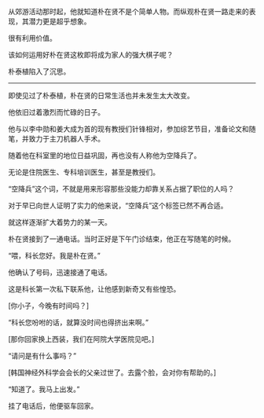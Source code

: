 从郊游活动那时起，他就知道朴在贤不是个简单人物。而纵观朴在贤一路走来的表现，其潜力更是超乎想象。

很有利用价值。

该如何运用好朴在贤这枚即将成为家人的强大棋子呢？

朴泰植陷入了沉思。

* * *

即使见过了朴泰植，朴在贤的日常生活也并未发生太大改变。

他依旧过着激烈而忙碌的日子。

他与以李中勋和姜大成为首的现有教授们针锋相对，参加综艺节目，准备论文和随笔，并致力于主刀机器人手术。

随着他在科室里的地位日益巩固，再也没有人称他为空降兵了。

无论是住院医生、专科培训医生，甚至是教授们。

“空降兵”这个词，不就是用来形容那些没能力却靠关系占据了职位的人吗？

对于早已向世人证明了实力的他来说，“空降兵”这个标签已然不再合适。

就这样逐渐扩大着势力的某一天。

朴在贤接到了一通电话。当时正好是下午门诊结束，他正在写随笔的时候。

“喂，科长您好。我是朴在贤。”

他确认了号码，迅速接通了电话。

这是科长第一次私下联系他，让他感到新奇又有些惶恐。

[你小子，今晚有时间吗？]

“科长您吩咐的话，就算没时间也得挤出来啊。”

[那你回家换上西装，我们在阿院大学医院见吧。]

“请问是有什么事吗？”

[韩国神经外科学会会长的父亲过世了。去露个脸，会对你有帮助的。]

“知道了。我马上出发。”

挂了电话后，他便驱车回家。